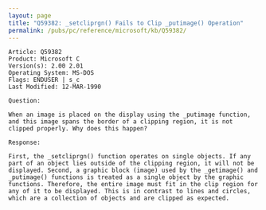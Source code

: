 ```yaml
---
layout: page
title: "Q59382: _setcliprgn() Fails to Clip _putimage() Operation"
permalink: /pubs/pc/reference/microsoft/kb/Q59382/
---
```


	Article: Q59382
	Product: Microsoft C
	Version(s): 2.00 2.01
	Operating System: MS-DOS
	Flags: ENDUSER | s_c
	Last Modified: 12-MAR-1990
	
	Question:
	
	When an image is placed on the display using the _putimage function,
	and this image spans the border of a clipping region, it is not
	clipped properly. Why does this happen?
	
	Response:
	
	First, the _setcliprgn() function operates on single objects. If any
	part of an object lies outside of the clipping region, it will not be
	displayed. Second, a graphic block (image) used by the _getimage() and
	_putimage() functions is treated as a single object by the graphic
	functions. Therefore, the entire image must fit in the clip region for
	any of it to be displayed. This is in contrast to lines and circles,
	which are a collection of objects and are clipped as expected.
